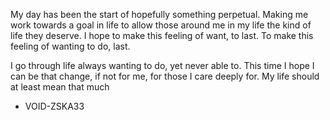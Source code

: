 My day has been the start of hopefully something perpetual. Making me work towards a goal in life to allow those around me in my life the kind of life they deserve. I hope to make this feeling of want, to last. To make this feeling of wanting to do, last.

I go through life always wanting to do, yet never able to. This time I hope I can be that change, if not for me, for those I care deeply for. My life should at least mean that much

- VOID-ZSKA33